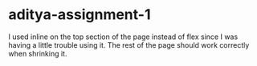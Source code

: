 # aditya-assignment-1
 

I used inline on the top section of the page instead of flex since I was having a little trouble using it. The rest of the page should work correctly when shrinking it.
